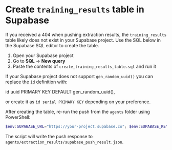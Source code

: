 # Create `training_results` table in Supabase

If you received a 404 when pushing extraction results, the `training_results` table likely does not exist in your Supabase project. Use the SQL below in the Supabase SQL editor to create the table.

1. Open your Supabase project
2. Go to **SQL** → **New query**
3. Paste the contents of `create_training_results_table.sql` and run it

If your Supabase project does not support `gen_random_uuid()` you can replace the `id` definition with:

  id uuid PRIMARY KEY DEFAULT gen_random_uuid(),

or create it as `id serial PRIMARY KEY` depending on your preference.

After creating the table, re-run the push from the `agents` folder using PowerShell:

```powershell
$env:SUPABASE_URL="https://your-project.supabase.co"; $env:SUPABASE_KEY="<service-role-key>"; $env:SUPABASE_TABLE="training_results"; python run_extraction_and_push.py
```

The script will write the push response to `agents/extraction_results/supabase_push_result.json`.

